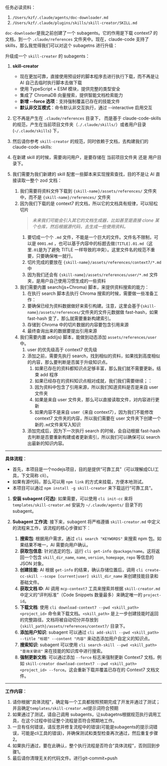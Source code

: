 任务必读资料：

1. `/Users/kzf/.claude/agents/doc-downloader.md`
2. `/Users/kzf/.claude/plugins/skills/skill-creator/SKILL.md`

`doc-downloader`是我之前创建了一个 subagents。它的作用是下载 context7 的文档，到一个
`.claude/references`
文件夹中。现在，claude-code 支持了 skills，那么我觉得我们可以对这个 subagetns 进行升级：

升级成一个 `skill-creater` 的 subagents：

1. **skill-creator**
   - 现在更加可靠，直接使用预设好的脚本程序去进行执行下载，而不再是让 AI 自己去临时执行脚本去做下载
   - 使用 TypeScript + ESM 模块，提供完整的类型安全
   - 集成了 ChromaDB 向量搜索，提供智能文档检索能力
   - **新增 --force 选项**：支持强制覆盖已存在的技能文件
   - **默认非交互模式**：命令默认非交互执行，通过 --interactive 启用交互
1. 它不再是产生在 `.claude/references`
   目录下， 而是基于 claude-code-skills 的规范，产生在当前项目文件夹（`./.claude/skills/`）或者用户目录(`~/.claude/skills`) 下，
1. 然后请你参考 `skill-creator`
   的规范，同时依赖于文档，去构建我们的 claude-code-skills:

1. 在新建 skill 的时候，需要询问用户，是要存储在 当前项目文件夹 还是 用户目录下。
1. 我们需要为我们新建的 skill 配套一些脚本来实现搜索查找，目的不是让 AI 直接读取一整个 zod 文档：
   1. 我们需要将资料文件下载到 `{skill-name}/assets/references/`
      文件夹中，而不是 `{skill-name}/references/` 文件夹
   1. 因为我们下载的是 context7 的文档，所以它的文档具有规律，可以轻松切片
      > _未来我们可能会引入其它的文档生成器，比如甚至是直接 clone 某个仓库，然后根据源代码，去生成一些使用资料。_
      1. 要切成一个个 `.md` 文件，不能是一个巨大的文件。文件名不限制，可以是
         `0001.md`
         ，也可以基于内容中的标题去做`[TITLE].01.md`（这里`.01`是为了避免 TITLE 一样导致的冲突）。这里文件名的规范不重要，只要确保唯一就行。
      1. 切片完成的要放在 `{skill-name}/assets/references/context7/*.md` 中
      1. 因为我们还会有 `{skill-name}/assets/references/user/*.md`
         文件夹，是用户自己使用习惯生成的一些资料
   1. 我们需要内置 search(js+Chroma) 脚本，来提供资料搜索的能力：
      1. 在执行 search 脚本去执行 Chroma 搜索的时候，需要做一些准备工作：
      1. 要确保已经为资料数据做好来索引构建。注意，这里会基于`{skill-name}/assets/references/`文件夹的文件元数据做 fast-hash，如果 fast-hash 变了，那么就需要重新构建索引。
      1. 存储到 Chroma 中的切片数据的内容要包含引用来源
      1. 最终查询出来的数据要提出引用来源
   1. 我们需要内置 add(js) 脚本，能做到动态添加 `assets/references/user`
      中。
      1. user 的优先级高于 context7 优先级
      1. 添加之前，需要先执行 search，找到相似的资料，如果找到高度相似的内容，那么要判断是否属于升级知识点。
         1. 如果已存在的资料都知识点足够丰富，那么我们就不需要更新。结束 add 程序
         1. 如果已经存在的资料知识点相对成就，我们我们需要继续；：
         1. 因为资料中包含了引用来源，所以我们知道资料是否是来自 user 文件夹
         1. 如果是来自 user 文件夹，那么可以直接读取文件，对内容进行更新
         1. 如果内容不是来自 user（来自 context7），因为我们不能修改 context7 文件夹的内容，所以我们需要在 user 文件夹下创建一个新的`.md`文件来写入知识
      1. 添加完成后，因为下一次执行 search 的时候，会自动根据 fast-hash 去判断是否要重新构建或者更新索引，所以我们可以确保可以 search 出最新的知识内容。

---

**具体流程**：

- 首先，本项目是一个nodejs项目，目的是提供“可靠工具”（可以理解成CLI工具，下文简称 cli）。
- 如果有源代码，那么可以用 `npm link` 的方式来挂载，方便本地测试。
- 本项目可以通过 `npm install -g skill-creator` 来下载运行“可靠工具”。

1. **安装 subagent (可选)**:
   如果需要，可以使用 `cli init-cc` 来将 `templates/skill-creator.md` 安装为 `~/.claude/agents/` 目录下的 subagent。

2. **Subagent 工作流**:
   接下来，subagent 将严格遵循 `skill-creator.md` 中定义的流程来工作，该流程的核心步骤如下：
   1. **搜索包**: 根据用户需求，通过 `cli search "KEYWORDS"` 来搜索 npm 包。如果结果不唯一，AI 需要向用户确认。
   2. **获取包信息**: 针对选定的包，运行 `cli get-info @package/name`。这将返回一个包含 `skill_dir_name`, `name`, `version`, `homepage`, `repo` 等信息的 JSON 对象。
   3. **创建技能**: AI 根据 `get-info` 的结果，确认存储位置后，调用 `cli create-cc-skill --scope [current|user] skill_dir_name` 来创建技能目录和基础文件。
   4. **获取文档 ID**: AI 调用 `mcp-context7` 工具来搜索并根据 `skill-creator.md` 中定义的“评判标准”（Code Snippets 数量最多）来确定唯一的 `project-id`。
   5. **下载文档**: 使用 `cli download-context7 --pwd <skill_path> <project_id>` 命令来下载文档。`<skill_path>` 是上一步创建技能时返回的完整路径。文档将被自动切分并存放到 `{skill_path}/assets/references/context7/` 目录下。
   6. **添加用户知识**: subagent 可以通过 `cli add-skill --pwd <skill_path> --title "标题" --content "内容"` 来动态添加用户自定义的知识点。
   7. **搜索知识**: subagent 可以使用 `cli search-skill --pwd <skill_path> "查询关键词"` 来在技能的知识库中进行搜索。
   8. **强制更新文档**: 可以通过添加 `--force` 标志来强制更新 Context7 文档，例如 `skill-creator download-context7 --pwd <skill_path> <project_id> --force`。这会重新下载并覆盖已存在的 Context7 文档文件。

---

**工作内容**：

1. 请你根据"具体流程"，确定每一个工具都按照预期完成了开发并通过了测试；并且确定`templates/skill-creator.md`提示词符合预期
2. 如果通过了测试，请自己调用 subagents，让subagetns根据规范执行调用工具，在这个过程中验证整个流程是否符合预期地工作。
3. 一旦有任何错误，请反思并修复流程中的错误(可能是subagents的提示词错误，可能是cli工具的错误)，并确保测试和类型检查再次通过，然后重复步骤2。
4. 如果执行通过，要在此确认，整个执行流程是否符合“具体流程”，否则回到步骤1。
5. 最后请你清理无关的代码文件。进行git-commit+push
